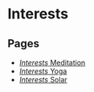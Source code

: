 # Interests

## Pages
* [*Interests* Meditation](../memory/f78c5c9c-2061-4c48-bdaa-99c0774f3314.md)
* [*Interests* Yoga](../memory/558c9829-b107-4be8-b995-325b2ed33b5a.md)
* [*Interests* Solar](../memory/ee81f197-e7ed-444b-9d21-d19f74906730.md)
